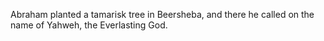 Abraham planted a tamarisk tree in Beersheba, and there he called on the name of Yahweh, the Everlasting God.